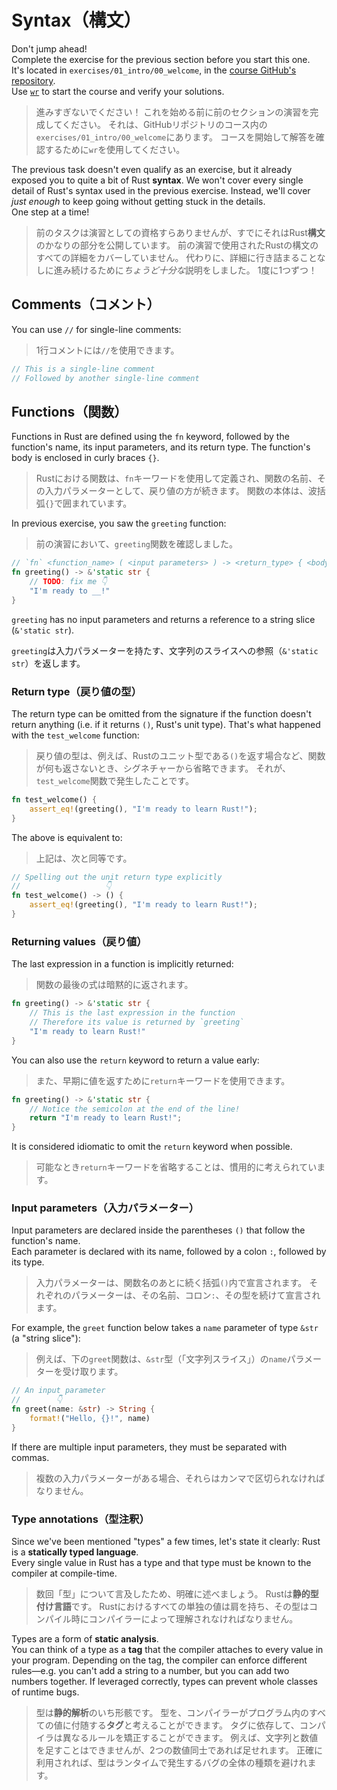 # Syntax（構文）

<div class="warning">

Don't jump ahead!\
Complete the exercise for the previous section before you start this one.\
It's located in `exercises/01_intro/00_welcome`, in the [course GitHub's repository](https://github.com/mainmatter/100-exercises-to-learn-rust).\
Use [`wr`](00_welcome.md#wr-the-workshop-runner) to start the course and verify your solutions.

> 進みすぎないでください！
> これを始める前に前のセクションの演習を完成してください。
> それは、GitHubリポジトリのコース内の`exercises/01_intro/00_welcome`にあります。
> コースを開始して解答を確認するために`wr`を使用してください。

</div>

The previous task doesn't even qualify as an exercise, but it already exposed you to quite a bit of Rust **syntax**.
We won't cover every single detail of Rust's syntax used in the previous exercise.
Instead, we'll cover _just enough_ to keep going without getting stuck in the details.\
One step at a time!

> 前のタスクは演習としての資格すらありませんが、すでにそれはRust**構文**のかなりの部分を公開しています。
> 前の演習で使用されたRustの構文のすべての詳細をカバーしていません。
> 代わりに、詳細に行き詰まることなしに進み続けるために*ちょうど十分な*説明をしました。
> 1度に1つずつ！

## Comments（コメント）

You can use `//` for single-line comments:

> 1行コメントには`//`を使用できます。

```rust
// This is a single-line comment
// Followed by another single-line comment
```

## Functions（関数）

Functions in Rust are defined using the `fn` keyword, followed by the function's name, its input parameters, and its
return type.
The function's body is enclosed in curly braces `{}`.

> Rustにおける関数は、`fn`キーワードを使用して定義され、関数の名前、その入力パラメーターとして、戻り値の方が続きます。
> 関数の本体は、波括弧`{}`で囲まれています。

In previous exercise, you saw the `greeting` function:

> 前の演習において、`greeting`関数を確認しました。

```rust
// `fn` <function_name> ( <input parameters> ) -> <return_type> { <body> }
fn greeting() -> &'static str {
    // TODO: fix me 👇
    "I'm ready to __!"
}
```

`greeting` has no input parameters and returns a reference to a string slice (`&'static str`).

`greeting`は入力パラメーターを持たす、文字列のスライスへの参照（`&'static str`）を返します。

### Return type（戻り値の型）

The return type can be omitted from the signature if the function doesn't return anything (i.e. if it returns `()`,
Rust's unit type).
That's what happened with the `test_welcome` function:

> 戻り値の型は、例えば、Rustのユニット型である`()`を返す場合など、関数が何も返さないとき、シグネチャーから省略できます。
> それが、`test_welcome`関数で発生したことです。

```rust
fn test_welcome() {
    assert_eq!(greeting(), "I'm ready to learn Rust!");
}
```

The above is equivalent to:

> 上記は、次と同等です。

```rust
// Spelling out the unit return type explicitly
//                   👇
fn test_welcome() -> () {
    assert_eq!(greeting(), "I'm ready to learn Rust!");
}
```

### Returning values（戻り値）

The last expression in a function is implicitly returned:

> 関数の最後の式は暗黙的に返されます。

```rust
fn greeting() -> &'static str {
    // This is the last expression in the function
    // Therefore its value is returned by `greeting`
    "I'm ready to learn Rust!"
}
```

You can also use the `return` keyword to return a value early:

> また、早期に値を返すために`return`キーワードを使用できます。

```rust
fn greeting() -> &'static str {
    // Notice the semicolon at the end of the line!
    return "I'm ready to learn Rust!";
}
```

It is considered idiomatic to omit the `return` keyword when possible.

> 可能なとき`return`キーワードを省略することは、慣用的に考えられています。

### Input parameters（入力パラメーター）

Input parameters are declared inside the parentheses `()` that follow the function's name.\
Each parameter is declared with its name, followed by a colon `:`, followed by its type.

> 入力パラメーターは、関数名のあとに続く括弧`()`内で宣言されます。
> それぞれのパラメーターは、その名前、コロン`:`、その型を続けて宣言されます。

For example, the `greet` function below takes a `name` parameter of type `&str` (a "string slice"):

> 例えば、下の`greet`関数は、`&str`型（「文字列スライス」）の`name`パラメーターを受け取ります。

```rust
// An input parameter
//        👇
fn greet(name: &str) -> String {
    format!("Hello, {}!", name)
}
```

If there are multiple input parameters, they must be separated with commas.

> 複数の入力パラメーターがある場合、それらはカンマで区切られなければなりません。

### Type annotations（型注釈）

Since we've been mentioned "types" a few times, let's state it clearly: Rust is a **statically typed language**.\
Every single value in Rust has a type and that type must be known to the compiler at compile-time.

> 数回「型」について言及したため、明確に述べましょう。
> Rustは**静的型付け言語**です。
> Rustにおけるすべての単独の値は肩を持ち、その型はコンパイル時にコンパイラーによって理解されなければなりません。

Types are a form of **static analysis**.\
You can think of a type as a **tag** that the compiler attaches to every value in your program. Depending on the
tag, the compiler can enforce different rules—e.g. you can't add a string to a number, but you can add two numbers
together.
If leveraged correctly, types can prevent whole classes of runtime bugs.

> 型は**静的解析**のいち形骸です。
> 型を、コンパイラーがプログラム内のすべての値に付随する**タグ**と考えることができます。
> タグに依存して、コンパイラは異なるルールを矯正することができます。
> 例えば、文字列と数値を足すことはできませんが、2つの数値同士であれば足せれます。
> 正確に利用されれば、型はランタイムで発生するバグの全体の種類を避けれます。
